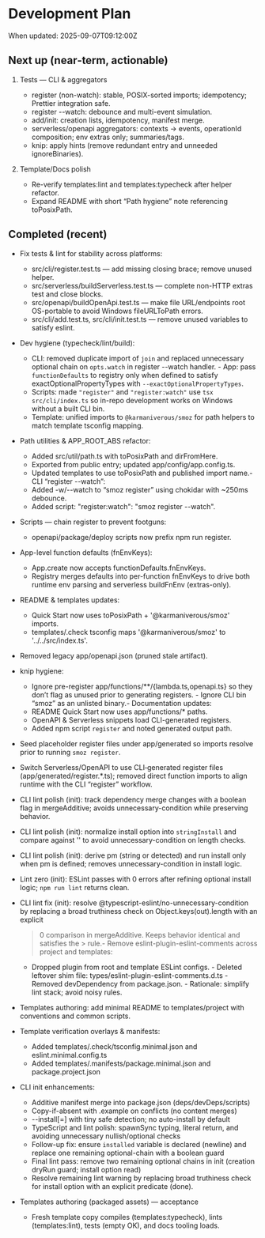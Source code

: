 # Development Plan

When updated: 2025-09-07T09:12:00Z

## Next up (near‑term, actionable)
1) Tests — CLI & aggregators
   - register (non-watch): stable, POSIX-sorted imports; idempotency; Prettier integration safe.
   - register --watch: debounce and multi-event simulation.
   - add/init: creation lists, idempotency, manifest merge.
   - serverless/openapi aggregators: contexts → events, operationId composition; env extras only; summaries/tags.
   - knip: apply hints (remove redundant entry and unneeded ignoreBinaries).

2) Template/Docs polish
   - Re-verify templates:lint and templates:typecheck after helper refactor.
   - Expand README with short “Path hygiene” note referencing toPosixPath.

## Completed (recent)

- Fix tests & lint for stability across platforms:
  - src/cli/register.test.ts — add missing closing brace; remove unused helper.
  - src/serverless/buildServerless.test.ts — complete non-HTTP extras test and close blocks.
  - src/openapi/buildOpenApi.test.ts — make file URL/endpoints root OS-portable to avoid Windows fileURLToPath errors.
  - src/cli/add.test.ts, src/cli/init.test.ts — remove unused variables to satisfy eslint.
- Dev hygiene (typecheck/lint/build):
  - CLI: removed duplicate import of `join` and replaced unnecessary optional
    chain on `opts.watch` in register --watch handler.  - App: pass `functionDefaults` to registry only when defined to satisfy
    exactOptionalPropertyTypes with `--exactOptionalPropertyTypes`.
  - Scripts: made `"register"` and `"register:watch"` use `tsx src/cli/index.ts`
    so in-repo development works on Windows without a built CLI bin.
  - Template: unified imports to `@karmaniverous/smoz` for path helpers to
    match template tsconfig mapping.

- Path utilities & APP_ROOT_ABS refactor:
  - Added src/util/path.ts with toPosixPath and dirFromHere.
  - Exported from public entry; updated app/config/app.config.ts.
  - Updated templates to use toPosixPath and published import name.- CLI “register --watch”:
  - Added -w/--watch to “smoz register” using chokidar with ~250ms debounce.
  - Added script: "register:watch": "smoz register --watch".
- Scripts — chain register to prevent footguns:
  - openapi/package/deploy scripts now prefix npm run register.
- App-level function defaults (fnEnvKeys):
  - App.create now accepts functionDefaults.fnEnvKeys.
  - Registry merges defaults into per-function fnEnvKeys to drive both runtime
    env parsing and serverless buildFnEnv (extras-only).
- README & templates updates:
  - Quick Start now uses toPosixPath + '@karmaniverous/smoz' imports.
  - templates/.check tsconfig maps '@karmaniverous/smoz' to '../../src/index.ts'.
- Removed legacy app/openapi.json (pruned stale artifact).
- knip hygiene:
  - Ignore pre-register app/functions/\*\*/{lambda.ts,openapi.ts} so they
    don’t flag as unused prior to generating registers.  - Ignore CLI bin “smoz” as an unlisted binary.- Documentation updates:
  - README Quick Start now uses app/functions/\* paths.
  - OpenAPI & Serverless snippets load CLI-generated registers.
  - Added npm script `register` and noted generated output path.
- Seed placeholder register files under app/generated so imports resolve
  prior to running `smoz register`.
- Switch Serverless/OpenAPI to use CLI‑generated register files
  (app/generated/register.\*.ts); removed direct function imports to align
  runtime with the CLI “register” workflow.
- CLI lint polish (init): track dependency merge changes with a boolean flag in
  mergeAdditive; avoids unnecessary-condition while preserving behavior.
- CLI lint polish (init): normalize install option into `stringInstall` and compare against '' to avoid unnecessary-condition on length checks.
- CLI lint polish (init): derive pm (string or detected) and run install only
  when pm is defined; removes unnecessary-condition in install logic.
- Lint zero (init): ESLint passes with 0 errors after refining optional
  install logic; `npm run lint` returns clean.
- CLI lint fix (init): resolve @typescript-eslint/no-unnecessary-condition by
  replacing a broad truthiness check on Object.keys(out).length with an explicit

  > 0 comparison in mergeAdditive. Keeps behavior identical and satisfies the > rule.- Remove eslint-plugin-eslint-comments across project and templates:
  - Dropped plugin from root and template ESLint configs. - Deleted leftover shim file: types/eslint-plugin-eslint-comments.d.ts - Removed devDependency from package.json. - Rationale: simplify lint stack; avoid noisy rules.

- Templates authoring: add minimal README to templates/project with
  conventions and common scripts.

- Template verification overlays & manifests:
  - Added templates/.check/tsconfig.minimal.json and eslint.minimal.config.ts
  - Added templates/.manifests/package.minimal.json and package.project.json

- CLI init enhancements:
  - Additive manifest merge into package.json (deps/devDeps/scripts)
  - Copy-if-absent with .example on conflicts (no content merges)
  - --install[=<pm>] with tiny safe detection; no auto-install by default
  - TypeScript and lint polish: spawnSync typing, literal return, and
    avoiding unnecessary nullish/optional checks
  - Follow-up fix: ensure `installed` variable is declared (newline) and
    replace one remaining optional-chain with a boolean guard
  - Final lint pass: remove two remaining optional chains in init (creation
    dryRun guard; install option read)
  - Resolve remaining lint warning by replacing broad truthiness check for
    install option with an explicit predicate (done).

- Templates authoring (packaged assets) — acceptance
  - Fresh template copy compiles (templates:typecheck), lints (templates:lint),
    tests (empty OK), and docs tooling loads.